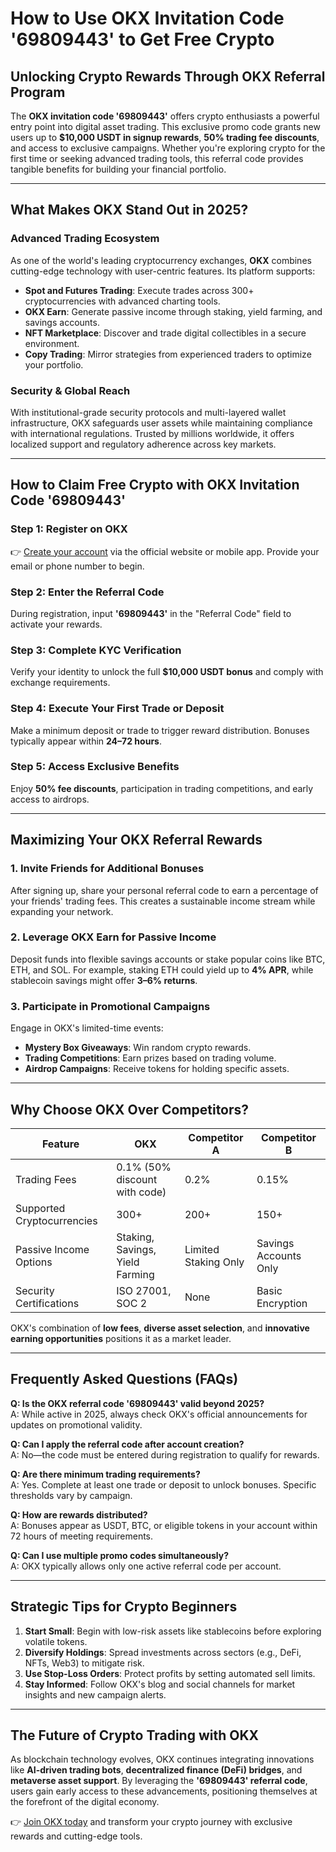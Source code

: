 # How to Use OKX Invitation Code '69809443' to Get Free Crypto

## Unlocking Crypto Rewards Through OKX Referral Program

The **OKX invitation code '69809443'** offers crypto enthusiasts a powerful entry point into digital asset trading. This exclusive promo code grants new users up to **$10,000 USDT in signup rewards**, **50% trading fee discounts**, and access to exclusive campaigns. Whether you're exploring crypto for the first time or seeking advanced trading tools, this referral code provides tangible benefits for building your financial portfolio.

---

## What Makes OKX Stand Out in 2025?

### Advanced Trading Ecosystem  
As one of the world's leading cryptocurrency exchanges, **OKX** combines cutting-edge technology with user-centric features. Its platform supports:

- **Spot and Futures Trading**: Execute trades across 300+ cryptocurrencies with advanced charting tools.
- **OKX Earn**: Generate passive income through staking, yield farming, and savings accounts.
- **NFT Marketplace**: Discover and trade digital collectibles in a secure environment.
- **Copy Trading**: Mirror strategies from experienced traders to optimize your portfolio.

### Security & Global Reach  
With institutional-grade security protocols and multi-layered wallet infrastructure, OKX safeguards user assets while maintaining compliance with international regulations. Trusted by millions worldwide, it offers localized support and regulatory adherence across key markets.

---

## How to Claim Free Crypto with OKX Invitation Code '69809443'

### Step 1: Register on OKX  
👉 [Create your account](https://bit.ly/okx-bonus) via the official website or mobile app. Provide your email or phone number to begin.

### Step 2: Enter the Referral Code  
During registration, input **'69809443'** in the "Referral Code" field to activate your rewards.

### Step 3: Complete KYC Verification  
Verify your identity to unlock the full **$10,000 USDT bonus** and comply with exchange requirements.

### Step 4: Execute Your First Trade or Deposit  
Make a minimum deposit or trade to trigger reward distribution. Bonuses typically appear within **24–72 hours**.

### Step 5: Access Exclusive Benefits  
Enjoy **50% fee discounts**, participation in trading competitions, and early access to airdrops.

---

## Maximizing Your OKX Referral Rewards

### 1. Invite Friends for Additional Bonuses  
After signing up, share your personal referral code to earn a percentage of your friends' trading fees. This creates a sustainable income stream while expanding your network.

### 2. Leverage OKX Earn for Passive Income  
Deposit funds into flexible savings accounts or stake popular coins like BTC, ETH, and SOL. For example, staking ETH could yield up to **4% APR**, while stablecoin savings might offer **3–6% returns**.

### 3. Participate in Promotional Campaigns  
Engage in OKX's limited-time events:
- **Mystery Box Giveaways**: Win random crypto rewards.
- **Trading Competitions**: Earn prizes based on trading volume.
- **Airdrop Campaigns**: Receive tokens for holding specific assets.

---

## Why Choose OKX Over Competitors?

| Feature                | OKX                          | Competitor A               | Competitor B               |
|------------------------|------------------------------|----------------------------|----------------------------|
| Trading Fees           | 0.1% (50% discount with code) | 0.2%                       | 0.15%                      |
| Supported Cryptocurrencies | 300+                       | 200+                       | 150+                       |
| Passive Income Options | Staking, Savings, Yield Farming | Limited Staking Only       | Savings Accounts Only      |
| Security Certifications| ISO 27001, SOC 2             | None                       | Basic Encryption           |

OKX's combination of **low fees**, **diverse asset selection**, and **innovative earning opportunities** positions it as a market leader.

---

## Frequently Asked Questions (FAQs)

**Q: Is the OKX referral code '69809443' valid beyond 2025?**  
A: While active in 2025, always check OKX's official announcements for updates on promotional validity.

**Q: Can I apply the referral code after account creation?**  
A: No—the code must be entered during registration to qualify for rewards.

**Q: Are there minimum trading requirements?**  
A: Yes. Complete at least one trade or deposit to unlock bonuses. Specific thresholds vary by campaign.

**Q: How are rewards distributed?**  
A: Bonuses appear as USDT, BTC, or eligible tokens in your account within 72 hours of meeting requirements.

**Q: Can I use multiple promo codes simultaneously?**  
A: OKX typically allows only one active referral code per account.

---

## Strategic Tips for Crypto Beginners

1. **Start Small**: Begin with low-risk assets like stablecoins before exploring volatile tokens.
2. **Diversify Holdings**: Spread investments across sectors (e.g., DeFi, NFTs, Web3) to mitigate risk.
3. **Use Stop-Loss Orders**: Protect profits by setting automated sell limits.
4. **Stay Informed**: Follow OKX's blog and social channels for market insights and new campaign alerts.

---

## The Future of Crypto Trading with OKX

As blockchain technology evolves, OKX continues integrating innovations like **AI-driven trading bots**, **decentralized finance (DeFi) bridges**, and **metaverse asset support**. By leveraging the **'69809443' referral code**, users gain early access to these advancements, positioning themselves at the forefront of the digital economy.

👉 [Join OKX today](https://bit.ly/okx-bonus) and transform your crypto journey with exclusive rewards and cutting-edge tools.